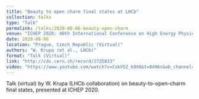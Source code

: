 ```yaml
---
title: "Beauty to open charm final states at LHCb"
collection: talks
type: "Talk"
permalink: /talks/2020-08-06-beauty-open-charm
venue: "ICHEP 2020: 40th International Conference on High Energy Physics"
date: 2020-08-06
location: "Prague, Czech Republic (Virtual)"
authors: "W. Krupa (et al., LHCb)"
format: "Talk (Virtual)"
link: "http://cds.cern.ch/record/2725833"
video: "https://www.youtube.com/watch?v=CskVSZ_k9X0&t=8496s&ab_channel=ICHEP2020"
---
```

Talk (virtual) by W. Krupa (LHCb collaboration) on beauty-to-open-charm final states, presented at ICHEP 2020.
